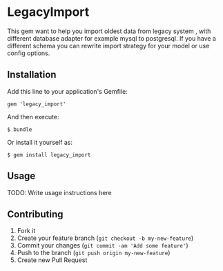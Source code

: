 # LegacyImport

This gem want to help you import oldest data from legacy system , with different database adapter for example mysql to postgresql.
If you have a different schema you can rewrite import strategy for your model or use config options.

## Installation

Add this line to your application's Gemfile:

    gem 'legacy_import'

And then execute:

    $ bundle

Or install it yourself as:

    $ gem install legacy_import

## Usage

TODO: Write usage instructions here

## Contributing

1. Fork it
2. Create your feature branch (`git checkout -b my-new-feature`)
3. Commit your changes (`git commit -am 'Add some feature'`)
4. Push to the branch (`git push origin my-new-feature`)
5. Create new Pull Request
